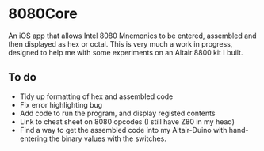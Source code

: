 #  8080Core

An iOS app that allows Intel 8080 Mnemonics to be entered, assembled and then displayed as hex or octal. This is very much a work in progress, designed to help me with some experiments on an Altair 8800 kit I built.

To do
---

* Tidy up formatting of hex and assembled code
* Fix error highlighting bug
* Add code to run the program, and display registed contents
* Link to cheat sheet on 8080 opcodes (I still have Z80 in my head)
* Find a way to get the assembled code into my Altair-Duino with hand-entering the binary values with the switches.
